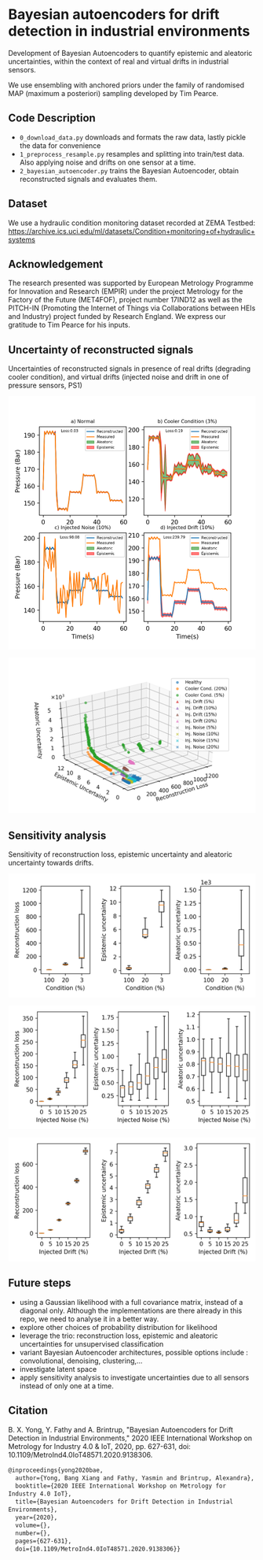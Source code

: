 # Bayesian autoencoders for drift detection in industrial environments

Development of Bayesian Autoencoders to  quantify  epistemic  and  aleatoric  uncertainties, within the context of real and virtual drifts in industrial sensors.

We use ensembling with anchored priors under the family of randomised MAP (maximum a posteriori) sampling developed by Tim Pearce. 

## Code Description
- `0_download_data.py` downloads and formats the raw data, lastly pickle the data for convenience
- `1_preprocess_resample.py` resamples and splitting into train/test data. Also applying noise and drifts on one sensor at a time.
- `2_bayesian_autoencoder.py` trains the Bayesian Autoencoder, obtain reconstructed signals and evaluates them.

## Dataset

We use a hydraulic condition monitoring dataset recorded at ZEMA Testbed: https://archive.ics.uci.edu/ml/datasets/Condition+monitoring+of+hydraulic+systems

## Acknowledgement

The research presented was supported by European Metrology Programme for Innovation and Research (EMPIR) under the project Metrology for the Factory of the Future (MET4FOF), project number 17IND12 as well as the PITCH-IN (Promoting the Internet of Things via Collaborations between HEIs and Industry) project funded by Research England.  We express our gratitude to Tim Pearce for his inputs. 

## Uncertainty of reconstructed signals

Uncertainties of reconstructed signals in presence of real drifts (degrading cooler condition), and virtual drifts (injected noise and drift in one of pressure sensors, PS1)

![Uncertainties of Reconstructed signals](https://github.com/bangxiangyong/bae-drift-detection-zema-hydraulic/blob/master/figures_bae_zema/RECON-SIG.png)

![3D Scatterplot](https://github.com/bangxiangyong/bae-drift-detection-zema-hydraulic/blob/master/figures_bae_zema/BAE_3D_SCATTER_ZEMA_HYD.png)

## Sensitivity analysis

Sensitivity of reconstruction loss, epistemic uncertainty and aleatoric uncertainty towards drifts.

![Real drift](https://github.com/bangxiangyong/bae-drift-detection-zema-hydraulic/blob/master/figures_bae_zema/REAL-DRIFT.png)

![Virtual drift-noise](https://github.com/bangxiangyong/bae-drift-detection-zema-hydraulic/blob/master/figures_bae_zema/INJECTED-NOISE.png)

![virtual drift-sensordrifts](https://github.com/bangxiangyong/bae-drift-detection-zema-hydraulic/blob/master/figures_bae_zema/INJECTED-DRIFT.png)

## Future steps

- using a Gaussian likelihood with a full covariance matrix, instead of a diagonal only. Although the implementations are there already in this repo, we need to analyse it in a better way.
- explore other choices of probability distribution for likelihood 
- leverage the trio: reconstruction loss, epistemic and aleatoric uncertainties for unsupervised classification
- variant Bayesian Autoencoder architectures, possible options include : convolutional, denoising, clustering,...
- investigate latent space 
- apply sensitivity analysis to investigate uncertainties due to all sensors instead of only one at a time.

## Citation

B. X. Yong, Y. Fathy and A. Brintrup, "Bayesian Autoencoders for Drift Detection in Industrial Environments," 2020 IEEE International Workshop on Metrology for Industry 4.0 & IoT, 2020, pp. 627-631, doi: 10.1109/MetroInd4.0IoT48571.2020.9138306.

```
@inproceedings{yong2020bae,
  author={Yong, Bang Xiang and Fathy, Yasmin and Brintrup, Alexandra},
  booktitle={2020 IEEE International Workshop on Metrology for Industry 4.0 IoT}, 
  title={Bayesian Autoencoders for Drift Detection in Industrial Environments}, 
  year={2020},
  volume={},
  number={},
  pages={627-631},
  doi={10.1109/MetroInd4.0IoT48571.2020.9138306}}
```
